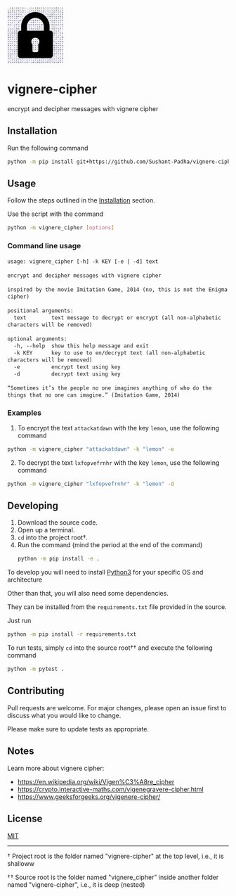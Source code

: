 <img src="./icon.png" height=128></img>

# vignere-cipher
encrypt and decipher messages with vignere cipher

## Installation

Run the following command

```bash
python -m pip install git+https://github.com/Sushant-Padha/vignere-cipher.git
```


## Usage

Follow the steps outlined in the [Installation](#installation) section.

Use the script with the command

```bash
python -m vignere_cipher [options]
```

### Command line usage

```text
usage: vignere_cipher [-h] -k KEY [-e | -d] text

encrypt and decipher messages with vignere cipher

inspired by the movie Imitation Game, 2014 (no, this is not the Enigma cipher)

positional arguments:
  text        text message to decrypt or encrypt (all non-alphabetic characters will be removed)

optional arguments:
  -h, --help  show this help message and exit
  -k KEY      key to use to en/decrypt text (all non-alphabetic characters will be removed)
  -e          encrypt text using key
  -d          decrypt text using key

“Sometimes it’s the people no one imagines anything of who do the things that no one can imagine.” (Imitation Game, 2014)
```

### Examples

1. To encrypt the text `attackatdawn` with the key `lemon`, use the following command

  ```bash
  python -m vignere_cipher "attackatdawn" -k "lemon" -e
  ```

2. To decrypt the text `lxfopvefrnhr` with the key `lemon`, use the following command

  ```bash
  python -m vignere_cipher "lxfopvefrnhr" -k "lemon" -d
  ```

## Developing

1. Download the source code.
2. Open up a terminal.
3. `cd` into the project root†.
4. Run the command (mind the period at the end of the command)
   ```bash
   python -m pip install -e .
   ```

To develop you will need to install [Python3](https://python.org) for your specific OS and architecture

Other than that, you will also need some dependencies.

They can be installed from the `requirements.txt` file provided in the source.

Just run

```bash
python -m pip install -r requirements.txt
```

To run tests, simply `cd` into the source root†† and execute the following command

```bash
python -m pytest .
```

## Contributing

Pull requests are welcome. For major changes, please open an issue first to discuss what you would like to change.

Please make sure to update tests as appropriate.

## Notes

Learn more about vignere cipher:
- https://en.wikipedia.org/wiki/Vigen%C3%A8re_cipher
- https://crypto.interactive-maths.com/vigenegravere-cipher.html
- https://www.geeksforgeeks.org/vigenere-cipher/

## License

[MIT](https://choosealicense.com/licenses/mit/)

---

† Project root is the folder named "vignere-cipher" at the top level, i.e., it is shalloww

†† Source root is the folder named "vignere_cipher" inside another folder named "vignere-cipher", i.e., it is deep (nested)

